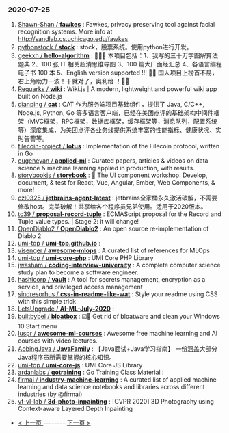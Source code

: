 ### 2020-07-25 
1. [
        Shawn-Shan /
**fawkes**](https://github.com/Shawn-Shan/fawkes) : Fawkes, privacy preserving tool against facial recognition systems. More info at http://sandlab.cs.uchicago.edu/fawkes
1. [
        pythonstock /
**stock**](https://github.com/pythonstock/stock) : stock，股票系统。使用python进行开发。
1. [
        geekxh /
**hello-algorithm**](https://github.com/geekxh/hello-algorithm) : 🙈🙉🙊 本项目包括：1、我写的三十万字图解算法题典 2、100 张 IT 相关超清思维导图 3、100 篇大厂面经汇总 4、各语言编程电子书 100 本 5、English version supported !!! 🚀🚀 国人项目上榜首不易，右上角助力一波！干就对了，奥利给 ！🚀🚀
1. [
        Requarks /
**wiki**](https://github.com/Requarks/wiki) : Wiki.js | A modern, lightweight and powerful wiki app built on Node.js
1. [
        dianping /
**cat**](https://github.com/dianping/cat) : CAT 作为服务端项目基础组件，提供了 Java, C/C++, Node.js, Python, Go 等多语言客户端，已经在美团点评的基础架构中间件框架（MVC框架，RPC框架，数据库框架，缓存框架等，消息队列，配置系统等）深度集成，为美团点评各业务线提供系统丰富的性能指标、健康状况、实时告警等。
1. [
        filecoin-project /
**lotus**](https://github.com/filecoin-project/lotus) : Implementation of the Filecoin protocol, written in Go
1. [
        eugeneyan /
**applied-ml**](https://github.com/eugeneyan/applied-ml) : Curated papers, articles & videos on data science & machine learning applied in production, with results.
1. [
        storybookjs /
**storybook**](https://github.com/storybookjs/storybook) : 📓 The UI component workshop. Develop, document, & test for React, Vue, Angular, Ember, Web Components, & more!
1. [
        czl0325 /
**jetbrains-agent-latest**](https://github.com/czl0325/jetbrains-agent-latest) : jetbrains全家桶永久激活破解，不需要修改host。完美破解！共享给各个程序员兄弟使用。适用于2020版本。
1. [
        tc39 /
**proposal-record-tuple**](https://github.com/tc39/proposal-record-tuple) : ECMAScript proposal for the Record and Tuple value types. | Stage 2: it will change!
1. [
        OpenDiablo2 /
**OpenDiablo2**](https://github.com/OpenDiablo2/OpenDiablo2) : An open source re-implementation of Diablo 2
1. [
        umi-top /
**umi-top.github.io**](https://github.com/umi-top/umi-top.github.io) : 
1. [
        visenger /
**awesome-mlops**](https://github.com/visenger/awesome-mlops) : A curated list of references for MLOps
1. [
        umi-top /
**umi-core-php**](https://github.com/umi-top/umi-core-php) : UMI Core PHP Library
1. [
        jwasham /
**coding-interview-university**](https://github.com/jwasham/coding-interview-university) : A complete computer science study plan to become a software engineer.
1. [
        hashicorp /
**vault**](https://github.com/hashicorp/vault) : A tool for secrets management, encryption as a service, and privileged access management
1. [
        sindresorhus /
**css-in-readme-like-wat**](https://github.com/sindresorhus/css-in-readme-like-wat) : Style your readme using CSS with this simple trick
1. [
        LetsUpgrade /
**AI-ML-July-2020**](https://github.com/LetsUpgrade/AI-ML-July-2020) : 
1. [
        builtbybel /
**bloatbox**](https://github.com/builtbybel/bloatbox) : ☑️🌠 Get rid of bloatware and clean your Windows 10 Start menu
1. [
        luspr /
**awesome-ml-courses**](https://github.com/luspr/awesome-ml-courses) : Awesome free machine learning and AI courses with video lectures.
1. [
        AobingJava /
**JavaFamily**](https://github.com/AobingJava/JavaFamily) : 【Java面试+Java学习指南】 一份涵盖大部分Java程序员所需要掌握的核心知识。
1. [
        umi-top /
**umi-core-js**](https://github.com/umi-top/umi-core-js) : UMI Core JS Library
1. [
        ardanlabs /
**gotraining**](https://github.com/ardanlabs/gotraining) : Go Training Class Material :
1. [
        firmai /
**industry-machine-learning**](https://github.com/firmai/industry-machine-learning) : A curated list of applied machine learning and data science notebooks and libraries across different industries (by @firmai)
1. [
        vt-vl-lab /
**3d-photo-inpainting**](https://github.com/vt-vl-lab/3d-photo-inpainting) : [CVPR 2020] 3D Photography using Context-aware Layered Depth Inpainting 

- [ < 上一页 ](https://github.com/able8/github-trending-daily-record/blob/master/2020-07-24.md) -------- [ 下一页 > ](https://github.com/able8/github-trending-daily-record/blob/master/2020-07-26.md)